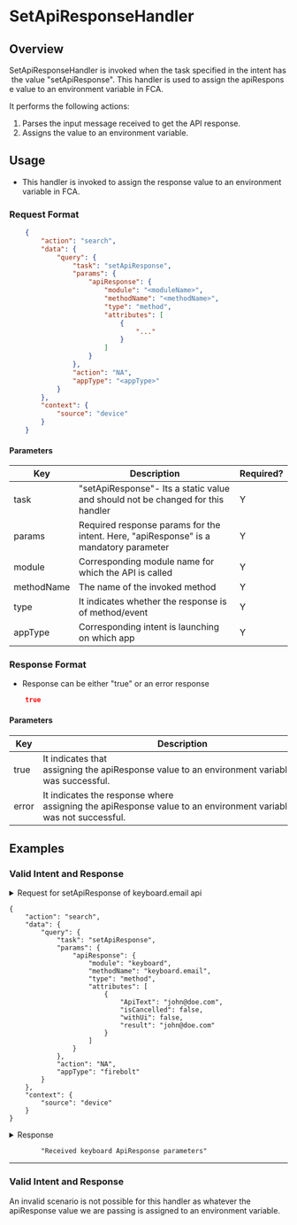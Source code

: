 # SetApiResponseHandler 

## Overview

SetApiResponseHandler is invoked when the task specified in the intent has the value "setApiResponse". This handler is used to assign the apiResponse value to an environment variable in FCA.

It performs the following actions:
1. Parses the input message received to get the API response.
2. Assigns the value to an environment variable.

## Usage
* This handler is invoked to assign the response value to an environment variable in FCA.

### Request Format

```json
    {
        "action": "search",
        "data": {
            "query": {
                "task": "setApiResponse",
                "params": {
                    "apiResponse": {
                        "module": "<moduleName>",
                        "methodName": "<methodName>",
                        "type": "method",
                        "attributes": [
                            {
                                "..."
                            }
                        ]
                    }
                },
                "action": "NA",
                "appType": "<appType>"
            }
        },
        "context": {
            "source": "device"
        }
    }
```
#### Parameters

| Key                   | Description                                                                              | Required? |
|-----------------------|------------------------------------------------------------------------------------------|-----------|
| task                  | "setApiResponse"- Its a static value and should not be changed for this handler          | Y         |
| params                | Required response params for the intent. Here, "apiResponse" is a mandatory parameter    | Y         |
| module                | Corresponding module name for which the API is called                                    | Y         |
| methodName            | The name of the invoked method                                                           | Y         |
| type                  | It indicates whether the response is of method/event                                     | Y         |
| appType               | Corresponding intent is launching on which app                                           | Y         |

### Response Format
* Response can be either "true" or an error response

```json
    true
```
#### Parameters

| Key                         | Description                                                                                                            |
| --------------------------- | ----------------------------------------------------------------------------------------------------------------       |
| true                        | It indicates that assigning the apiResponse value to an environment variable in FCA was successful.                    |
| error                       | It indicates the response where  assigning the apiResponse value to an environment variable in FCA was not successful. |

## Examples
### Valid Intent and Response

<details>
    <summary>Request for setApiResponse of keyboard.email api</summary>
</details>

    {
        "action": "search",
        "data": {
            "query": {
                "task": "setApiResponse",
                "params": {
                    "apiResponse": {
                        "module": "keyboard",
                        "methodName": "keyboard.email",
                        "type": "method",
                        "attributes": [
                            {
                                "ApiText": "john@doe.com",
                                "isCancelled": false,
                                "withUi": false,
                                "result": "john@doe.com"
                            }
                        ]
                    }
                },
                "action": "NA",
                "appType": "firebolt"
            }
        },
        "context": {
            "source": "device"
        }
    }

<details>
    <summary> Response </summary>
</details>

            "Received keyboard ApiResponse parameters"

----------------------------------------------------------------------------------------------------------------------

### Valid Intent and Response

An invalid scenario is not possible for this handler as whatever the apiResponse value we are passing is assigned to an environment variable.